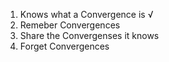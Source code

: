 1. Knows what a Convergence is √
2. Remeber Convergences
3. Share the Convergenses it knows
4. Forget Convergences

